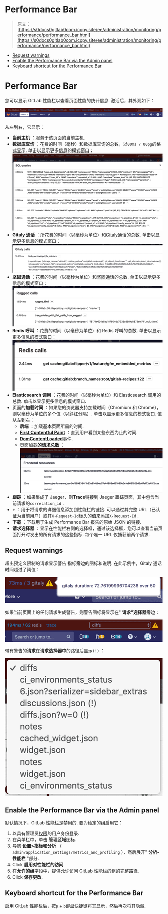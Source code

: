# Performance Bar

> 原文：[https://s0docs0gitlab0com.icopy.site/ee/administration/monitoring/performance/performance_bar.html](https://s0docs0gitlab0com.icopy.site/ee/administration/monitoring/performance/performance_bar.html)

*   [Request warnings](#request-warnings)
*   [Enable the Performance Bar via the Admin panel](#enable-the-performance-bar-via-the-admin-panel)
*   [Keyboard shortcut for the Performance Bar](#keyboard-shortcut-for-the-performance-bar)

# Performance Bar[](#performance-bar "Permalink")

您可以显示 GitLab 性能栏以查看页面性能的统计信息. 激活后，其外观如下：

[![Performance Bar](img/a87cd8265a25e22c9a715c6372ff047a.png)](img/performance_bar.png)

从左到右，它显示：

*   **当前主机** ：服务于该页面的当前主机.
*   **数据库查询** ：花费的时间（毫秒）和数据库查询的总数，以`00ms / 00pg`的格式显示. 单击以显示更多信息的模式窗口： [![使用性能栏进行 SQL 分析](img/631b8ad9816cfdd87ba106377c86c7a4.png)](img/performance_bar_sql_queries.png)
*   **Gitaly 通话** ：所花费的时间（以毫秒为单位）和[Gitaly](../../gitaly/index.html)通话的总数. 单击以显示更多信息的模式窗口： [![使用性能栏进行 Gitaly 分析](img/aeccb5cc55fc430d8645e67086388300.png)](img/performance_bar_gitaly_calls.png)
*   **坚固通话** ：花费的时间（以毫秒为单位）和[坚固](../../high_availability/nfs.html#improving-nfs-performance-with-gitlab)通话的总数. 单击以显示更多信息的模式窗口： [![使用性能栏进行坚固的性能分析](img/35fbd0a23d3b20913cb4490a3957d8b3.png)](img/performance_bar_rugged_calls.png)
*   **Redis 呼叫** ：花费的时间（以毫秒为单位）和 Redis 呼叫的总数. 单击以显示更多信息的模式窗口： [![使用性能栏进行 Redis 分析](img/b6696ad0d59c74a9a3974493085915f9.png)](img/performance_bar_redis_calls.png)
*   **Elasticsearch 调用** ：花费的时间（以毫秒为单位）和 Elasticsearch 调用的总数. 单击以显示更多信息的模式窗口.
*   页面的**加载时间** ：如果您的浏览器支持加载时间（Chromium 和 Chrome），则以毫秒为单位的多个值（以斜杠分隔）. 单击以显示更多信息的模式窗口. 值从左到右：
    *   **后端** ：加载基本页面所需的时间.
    *   [**First Contentful Paint**](https://s0web0dev.icopy.site/first-contentful-paint/) ：直到用户看到某些东西为止的时间.
    *   [**DomContentLoaded**](https://developers.google.com/web/fundamentals/performance/critical-rendering-path/measure-crp)事件.
    *   页面加载**的请求总数** ： [![使用性能栏的前端请求](img/ca66569a1f77e8f2d208a42e0fee1794.png)](img/performance_bar_frontend.png)
*   **跟踪** ：如果集成了 Jaeger，则**Trace**链接到 Jaeger 跟踪页面，其中包含当前请求的`correlation_id` .
*   **+** ：用于将请求的详细信息添加到性能栏的链接. 可以通过其完整 URL（已认证为当前用户）或其`X-Request-Id`标头的值来添加`X-Request-Id` .
*   **下载** ：下载用于生成 Performance Bar 报告的原始 JSON 的链接.
*   **请求选择器** ：显示在性能栏右侧的选择框，通过该选择框，您可以查看当前页面打开时发出的所有请求的这些指标. 每个唯一 URL 仅捕获前两个请求.

## Request warnings[](#request-warnings "Permalink")

超出预定义限制的请求显示警告 指标旁边的图标和说明. 在此示例中，Gitaly 通话时间超过了阈值：

[![Gitaly call duration exceeded threshold](img/dd6b38427a8d14832104464d1603afed.png)](img/performance_bar_gitaly_threshold.png)

如果当前页面上的任何请求生成警告，则警告图标将显示在" **请求"选择器**旁边：

[![Request selector showing two requests with warnings](img/874270632cfad28b99af65b5d0275fee.png)](img/performance_bar_request_selector_warning.png)

带有警告的**请求**在**请求选择器中**的路径后显示`(!)` ：

[![Request selector showing dropdown](img/02f288cad0ff70d293c035d6dc434f34.png)](img/performance_bar_request_selector_warning_expanded.png)

## Enable the Performance Bar via the Admin panel[](#enable-the-performance-bar-via-the-admin-panel "Permalink")

默认情况下，GitLab 性能栏是禁用的. 要为给定的组启用它：

1.  以具有管理员[权限](../../../user/permissions.html)的用户身份登录.
2.  在菜单栏中，单击 **管理区域**图标.
3.  导航 **设置>指标和分析** （ `admin/application_settings/metrics_and_profiling` ），然后展开" **分析-性能栏** "部分.
4.  Click **启用对性能栏的访问**.
5.  在**允许的组**字段中，提供允许访问 GitLab 性能栏的组的完整路径.
6.  Click **保存更改**.

## Keyboard shortcut for the Performance Bar[](#keyboard-shortcut-for-the-performance-bar "Permalink")

启用 GitLab 性能栏后，按[`p` + `b`键盘快捷键](../../../user/shortcuts.html)将其显示，然后再次将其隐藏.